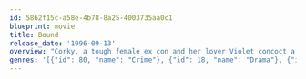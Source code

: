 ```yaml
---
id: 5862f15c-a58e-4b78-8a25-4003735aa0c1
blueprint: movie
title: Bound
release_date: '1996-09-13'
overview: "Corky, a tough female ex con and her lover Violet concoct a scheme to steal millions of stashed mob money and pin the blame on Violet's crooked boyfriend Caeser."
genres: '[{"id": 80, "name": "Crime"}, {"id": 18, "name": "Drama"}, {"id": 10749, "name": "Romance"}, {"id": 53, "name": "Thriller"}]'
---
```

